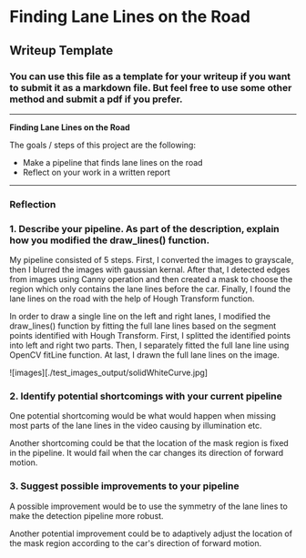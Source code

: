 # **Finding Lane Lines on the Road** 

## Writeup Template

### You can use this file as a template for your writeup if you want to submit it as a markdown file. But feel free to use some other method and submit a pdf if you prefer.

---

**Finding Lane Lines on the Road**

The goals / steps of this project are the following:
* Make a pipeline that finds lane lines on the road
* Reflect on your work in a written report


[//]: # (Image References)

[image1]: ./examples/grayscale.jpg "Grayscale"

---

### Reflection

### 1. Describe your pipeline. As part of the description, explain how you modified the draw_lines() function.

My pipeline consisted of 5 steps. First, I converted the images to grayscale, then I blurred the images with gaussian kernal. After that, I detected edges from images using Canny operation and then created a mask to choose the region which only contains the lane lines before the car. Finally, I found the lane lines on the road with the help of Hough Transform function. 

In order to draw a single line on the left and right lanes, I modified the draw_lines() function by fitting the full lane lines based on the segment points identified with Hough Transform. First, I splitted the identified points into left and right two parts. Then, I separately fitted the full lane line using OpenCV fitLine function. At last, I drawn the full lane lines on the image. 

![images][./test_images_output/solidWhiteCurve.jpg]


### 2. Identify potential shortcomings with your current pipeline


One potential shortcoming would be what would happen when missing most parts of the lane lines in the video causing by illumination etc. 

Another shortcoming could be that the location of the mask region is fixed in the pipeline. It would fail when the car changes its direction of forward motion. 


### 3. Suggest possible improvements to your pipeline

A possible improvement would be to use the symmetry of the lane lines to make the detection pipeline more robust. 

Another potential improvement could be to adaptively adjust the location of the mask region according to the car's direction of forward motion. 
